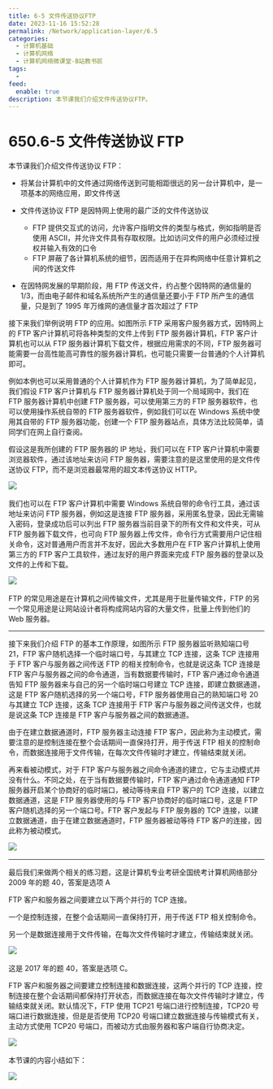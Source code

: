 ```yaml
---
title: 6-5 文件传送协议FTP
date: 2023-11-16 15:52:28
permalink: /Network/application-layer/6.5
categories:
  - 计算机基础
  - 计算机网络
  - 计算机网络微课堂-B站教书匠
tags:
  - 
feed:
  enable: true
description: 本节课我们介绍文件传送协议FTP。
---
```




# 650.6-5 文件传送协议 FTP

本节课我们介绍文件传送协议 FTP：

<!-- more -->


* 将某台计算机中的文件通过网络传送到可能相距很远的另一台计算机中，是一项基本的网络应用，即文件传送
* 文件传送协议 FTP 是因特网上使用的最广泛的文件传送协议

  * FTP 提供交互式的访问，允许客户指明文件的类型与格式，例如指明是否使用 ASCII，并允许文件具有存取权限。比如访问文件的用户必须经过授权并输入有效的口令
  * FTP 屏蔽了各计算机系统的细节，因而适用于在异构网络中任意计算机之间的传送文件
* 在因特网发展的早期阶段，用 FTP 传送文件，约占整个因特网的通信量的 1/3，而由电子邮件和域名系统所产生的通信量还要小于 FTP 所产生的通信量，只是到了 1995 年万维网的通信量才首次超过了 FTP

接下来我们举例说明 FTP 的应用。如图所示 FTP 采用客户服务器方式，因特网上的 FTP 客户计算机可将各种类型的文件上传到 FTP 服务器计算机，FTP 客户计算机也可以从 FTP 服务器计算机下载文件，根据应用需求的不同，FTP 服务器可能需要一台高性能高可靠性的服务器计算机，也可能只需要一台普通的个人计算机即可。

例如本例也可以采用普通的个人计算机作为 FTP 服务器计算机，为了简单起见，我们假设 FTP 客户计算机与 FTP 服务器计算机处于同一个局域网中，我们在 FTP 服务器计算机中创建 FTP 服务器，可以使用第三方的 FTP 服务器软件，也可以使用操作系统自带的 FTP 服务器软件，例如我们可以在 Windows 系统中使用其自带的 FTP 服务器功能，创建一个 FTP 服务器站点，具体方法比较简单，请同学们在网上自行查阅。

假设这是我所创建的 FTP 服务器的 IP 地址，我们可以在 FTP 客户计算机中需要浏览器软件，通过该地址来访问 FTP 服务器，需要注意的是这里使用的是文件传送协议 FTP，而不是浏览器最常用的超文本传送协议 HTTP。

​![](https://image.peterjxl.com/blog/image-20211219215057-lgn9xnc.png)​

我们也可以在 FTP 客户计算机中需要 Windows 系统自带的命令行工具，通过该地址来访问 FTP 服务器，例如这是连接 FTP 服务器，采用匿名登录，因此无需输入密码，登录成功后可以列出 FTP 服务器当前目录下的所有文件和文件夹，可从 FTP 服务器下载文件，也可向 FTP 服务器上传文件，命令行方式需要用户记住相关命令，这对普通用户而言并不友好，因此大多数用户在 FTP 客户计算机上使用第三方的 FTP 客户工具软件，通过友好的用户界面来完成 FTP 服务器的登录以及文件的上传和下载。

​![](https://image.peterjxl.com/blog/image-20211219215200-r8dswh0.png)​

FTP 的常见用途是在计算机之间传输文件，尤其是用于批量传输文件，FTP 的另一个常见用途是让网站设计者将构成网站内容的大量文件，批量上传到他们的 Web 服务器。

---

接下来我们介绍 FTP 的基本工作原理，如图所示 FTP 服务器监听熟知端口号 21，FTP 客户随机选择一个临时端口号，与其建立 TCP 连接，这条 TCP 连接用于 FTP 客户与服务器之间传送 FTP 的相关控制命令，也就是说这条 TCP 连接是 FTP 客户与服务器之间的命令通道，当有数据要传输时，FTP 客户通过命令通道告知 FTP 服务器来与自己的另一个临时端口号建立 TCP 连接，即建立数据通道，这是 FTP 客户随机选择的另一个端口号，FTP 服务器使用自己的熟知端口号 20 与其建立 TCP 连接，这条 TCP 连接用于 FTP 客户与服务器之间传送文件，也就是说这条 TCP 连接是 FTP 客户与服务器之间的数据通道。

由于在建立数据通道时，FTP 服务器主动连接 FTP 客户，因此称为主动模式，需要注意的是控制连接在整个会话期间一直保持打开，用于传送 FTP 相关的控制命令，而数据连接用于文件传输，在每次文件传输时才建立，传输结束就关闭。

再来看被动模式，对于 FTP 客户与服务器之间命令通道的建立，它与主动模式并没有什么。不同之处，在于当有数据要传输时，FTP 客户通过命令通道通知 FTP 服务器开启某个协商好的临时端口，被动等待来自 FTP 客户的 TCP 连接，以建立数据通道，这是 FTP 服务器使用的与 FTP 客户协商好的临时端口号，这是 FTP 客户随机选择的另一个端口号。FTP 客户发起与 FTP 服务器的 TCP 连接，以建立数据通道，由于在建立数据通道时，FTP 服务器被动等待 FTP 客户的连接，因此称为被动模式。

​![](https://image.peterjxl.com/blog/image-20211219215455-00p0oy9.png)​

---

最后我们来做两个相关的练习题，这是计算机专业考研全国统考计算机网络部分 2009 年的题 40，答案是选项 A

FTP 客户和服务器之间要建立以下两个并行的 TCP 连接。

一个是控制连接，在整个会话期间一直保持打开，用于传送 FTP 相关控制命令。

另一个是数据连接用于文件传输，在每次文件传输时才建立，传输结束就关闭。

​![](https://image.peterjxl.com/blog/image-20211219215628-wnmh2ih.png)​

这是 2017 年的题 40，答案是选项 C。

FTP 客户和服务器之间要建立控制连接和数据连接，这两个并行的 TCP 连接，控制连接在整个会话期间都保持打开状态，而数据连接在每次文件传输时才建立，传输结束就关闭。默认情况下，FTP 使用 TCP21 号端口进行控制连接，TCP20 号端口进行数据连接，但是是否使用 TCP20 号端口建立数据连接与传输模式有关，主动方式使用 TCP20 号端口，而被动方式由服务器和客户端自行协商决定。

​![](https://image.peterjxl.com/blog/image-20211219215724-br40akq.png)​

本节课的内容小结如下：

​![](https://image.peterjxl.com/blog/image-20211219215736-s04tz24.png)​

‍
